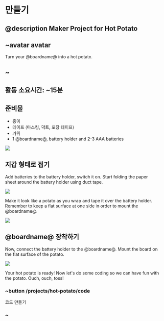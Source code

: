 # 만들기

## @description Maker Project for Hot Potato

## ~avatar avatar

Turn your @boardname@ into a hot potato.

## ~

## 활동 소요시간: ~15분

## 준비물

* 종이
* 테이프 (마스킹, 덕트, 포장 테이프)
* 가위
* 1 @boardname@, battery holder and 2-3 AAA batteries

![](/static/cp/projects/hot-potato/step1.jpeg)

## 지갑 형태로 접기

Add batteries to the battery holder, switch it on. Start folding the paper sheet around the battery holder using duct tape.

![](/static/cp/projects/hot-potato/step2.jpeg)

Make it look like a potato as you wrap and tape it over the battery holder. Remember to keep a flat surface at one side in order to mount the @boardname@.

![](/static/cp/projects/hot-potato/step3.jpeg)

## @boardname@ 장착하기

Now, connect the battery holder to the @boardname@. Mount the board on the flat surface of the potato.

![](/static/cp/projects/hot-potato/laststep.jpeg)

Your hot potato is ready! Now let's do some coding so we can have fun with the potato. Ouch, ouch, toss!

### ~button /projects/hot-potato/code

코드 만들기

### ~